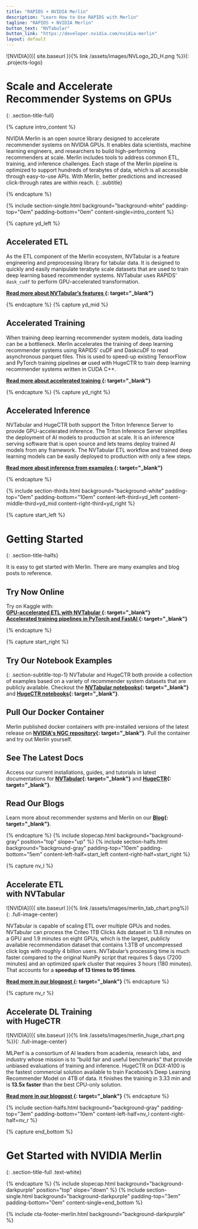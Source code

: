 ```yaml
---
title: "RAPIDS + NVIDIA Merlin"
description: "Learn How to Use RAPIDS with Merlin"
tagline: "RAPIDS + NVIDIA Merlin"
button_text: "NVTabular"
button_link: "https://developer.nvidia.com/nvidia-merlin"
layout: default
---
```


![NVIDIA]({{ site.baseurl }}{% link /assets/images/NVLogo_2D_H.png %}){: .projects-logo}


# Scale and Accelerate <br> Recommender Systems on GPUs
{: .section-title-full}

{% capture intro_content %}

NVIDIA Merlin is an open source library designed to accelerate recommender systems on NVIDIA GPUs. It enables data scientists, machine learning engineers, and researchers to build high-performing recommenders at scale. Merlin includes tools to address common ETL, training, and inference challenges. Each stage of the Merlin pipeline is optimized to support hundreds of terabytes of data, which is all accessible through easy-to-use APIs. With Merlin, better predictions and increased click-through rates are within reach.
{: .subtitle}

{% endcapture %}

{% include section-single.html
    background="background-white" 
    padding-top="0em" padding-bottom="0em" 
    content-single=intro_content
%}

{% capture yd_left %}
## <i class="fas fa-layer-group"></i> Accelerated ETL
As the ETL component of the Merlin ecosystem, NVTabular is a feature engineering and preprocessing library for tabular data. It is designed to quickly and easily manipulate terabyte scale datasets that are used to train deep learning based recommender systems. NVTabular uses RAPIDS’ `dask_cudf` to perform GPU-accelerated transformation.

**[Read more about NVTabular’s  features <i class="fas fa-angle-double-right"></i>](https://nvidia.github.io/NVTabular/main/core_features.html){: target="_blank"}**

{% endcapture %}
{% capture yd_mid %}
## <i class="far fa-chart-network"></i> Accelerated Training
When training deep learning recommender system models, data loading can be a bottleneck. Merlin accelerates the training of deep learning recommender systems using RAPIDS’ cuDF and DaskcuDF to read asynchronous parquet files. This is used to speed-up existing TensorFlow and PyTorch training pipelines **or** used with HugeCTR to train deep learning recommender systems written in CUDA C++. 

**[Read more about accelerated training <i class="fas fa-angle-double-right"></i>](https://nvidia.github.io/NVTabular/main/training/index.html){: target="_blank"}**

{% endcapture %}
{% capture yd_right %}
## <i class="fal fa-waveform-path"></i> Accelerated Inference 
NVTabular and HugeCTR both support the Triton Inference Server to provide GPU-accelerated inference. The Triton Inference Server simplifies the deployment of AI models to production at scale. It is an inference serving software that is open source and lets teams deploy trained AI models from any framework. The NVTabular ETL workflow and trained deep learning models can be easily deployed to production with only a few steps.

**[Read more about inference from examples <i class="fas fa-angle-double-right"></i>](https://github.com/NVIDIA/NVTabular/tree/main/examples/inference_triton){: target="_blank"}**


{% endcapture %}

{% include section-thirds.html 
    background="background-white" 
    padding-top="0em" padding-bottom="10em" 
    content-left-third=yd_left
    content-middle-third=yd_mid
    content-right-third=yd_right
%}



{% capture start_left %}
# Getting Started
{: .section-title-halfs}

It is easy to get started with Merlin. There are many examples and blog posts to reference.

## <i class="fas fa-bolt"></i> Try Now Online
Try on Kaggle with: 
<br>
**[GPU-accelerated ETL with NVTabular <i class="fa fa-angle-double-right" aria-hidden="true"></i>](https://www.kaggle.com/benediktschifferer/faster-etl-for-tabular-data){: target="_blank"}**
<br>
**[Accelerated training pipelines in PyTorch and FastAI <i class="fa fa-angle-double-right" aria-hidden="true"></i>](https://www.kaggle.com/benediktschifferer/faster-fastai-tabular-deep-learning){: target="_blank"}**

{% endcapture %}

{% capture start_right %}
## <i class="far fa-bookmark"></i> Try Our Notebook Examples
{: .section-subtitle-top-1}
NVTabular and HugeCTR both provide a collection of examples based on a variety of recommender system datasets that are publicly available. Checkout the **[NVTabular notebooks](https://github.com/NVIDIA/NVTabular/tree/main/examples){: target="_blank"}** and **[HugeCTR notebooks](https://github.com/NVIDIA/HugeCTR/tree/master/notebooks){: target="_blank"}**. 

## <i class="fab fa-docker"></i> Pull Our Docker Container
Merlin published docker containers with pre-installed versions of the latest release on **[NVIDIA's NGC repository](https://ngc.nvidia.com/catalog/containers?orderBy=modifiedDESC&pageNumber=0&query=%20label%3A%22Merlin%22&quickFilter=containers&filters=){: target="_blank"}**. Pull the container and try out Merlin yourself.


## <i class="far fa-file-code"></i> See The Latest Docs
Access our current installations, guides, and tutorials in latest documentations for **[NVTabular](https://nvidia.github.io/NVTabular/main/Introduction.html){: target="_blank"}** and **[HugeCTR](https://github.com/NVIDIA/HugeCTR/blob/master/docs/hugectr_user_guide.md){: target="_blank"}**.

## <i class="fal fa-newspaper"></i> Read Our Blogs
Learn more about recommender systems and Merlin on our **[Blog](https://medium.com/nvidia-merlin){: target="_blank"}**.

{% endcapture %}
{% include slopecap.html 
    background="background-gray" 
    position="top" 
    slope="up" 
%}
{% include section-halfs.html 
    background="background-gray" 
    padding-top="10em" padding-bottom="5em" 
    content-left-half=start_left 
    content-right-half=start_right 
%} 


{% capture nv_l %}
## <i class="fas fa-layer-group"></i> Accelerate ETL <br> with NVTabular <br>

![NVIDIA]({{ site.baseurl }}{% link /assets/images/merlin_tab_chart.png%}){: .full-image-center}

NVTabular is capable of scaling ETL over multiple GPUs and nodes. NVTabular can process the Criteo 1TB Clicks Ads dataset in 13.8 minutes on a GPU and 1.9 minutes on eight GPUs, which is the largest, publicly available recommendation dataset that contains 1.3TB of uncompressed click logs with roughly 4 billion users. NVTabular’s processing time is much faster compared to the original NumPy script that requires 5 days (7200 minutes) and an optimized spark cluster that requires 3 hours (180 minutes). That accounts for a **speedup of 13 times to 95 times**.

**[Read more in our blogpost <i class="fa fa-angle-double-right" aria-hidden="true"></i>](https://developer.nvidia.com/blog/announcing-the-nvtabular-open-beta-with-multi-gpu-support-and-new-data-loaders/){: target="_blank"}**
{% endcapture %}

{% capture nv_r %}
## <i class="fal fa-chart-network"></i> Accelerate DL Training <br> with HugeCTR

![NVIDIA]({{ site.baseurl }}{% link /assets/images/merlin_huge_chart.png %}){: .full-image-center}

MLPerf is a consortium of AI leaders from academia, research labs, and industry whose mission is to “build fair and useful benchmarks” that provide unbiased evaluations of training and inference. HugeCTR on DGX-A100 is the fastest commercial solution available to train Facebook’s Deep Learning Recommender Model on 4TB of data. It finishes the training in 3.33 min and is **13.5x faster** than the best CPU-only solution.

**[Read more in our blogpost <i class="fa fa-angle-double-right" aria-hidden="true"></i>](https://developer.nvidia.com/blog/accelerating-recommender-systems-training-with-nvidia-merlin-open-beta/){: target="_blank"}**
{% endcapture %}

{% include section-halfs.html
    background="background-gray" 
    padding-top="3em" padding-bottom="10em" 
    content-left-half=nv_l
    content-right-half=nv_r
%}

{% capture end_bottom %}
# Get Started with NVIDIA Merlin
{: .section-title-full .text-white}

{% endcapture %}
{% include slopecap.html 
    background="background-darkpurple" 
    position="top" 
    slope="down" 
%}
{% include section-single.html
    background="background-darkpurple" 
    padding-top="3em" padding-bottom="0em" 
    content-single=end_bottom
%}

{% include cta-footer-merlin.html 
   background="background-darkpurple" 
%}

